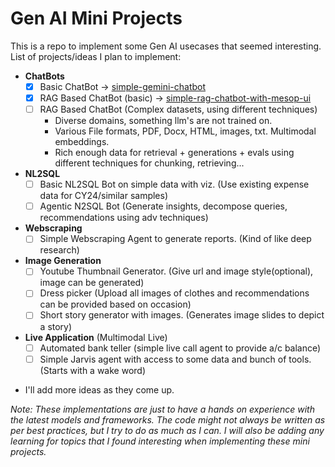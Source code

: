 # Gen AI Mini Projects
This is a repo to implement some Gen AI usecases that seemed interesting.
List of projects/ideas I plan to implement:
- **ChatBots**
  - [x] Basic ChatBot -> [simple-gemini-chatbot](https://github.com/Ruthvik-1411/GenAI-Projects/tree/main/simple-gemini-chatbot#simple-multimodal-chatbot)
  - [x] RAG Based ChatBot (basic) -> [simple-rag-chatbot-with-mesop-ui](https://github.com/Ruthvik-1411/GenAI-Projects/tree/main/simple_rag_bot#simple-rag-chatbot-with-mesop-ui)
  - [ ] RAG Based ChatBot (Complex datasets, using different techniques)
      + Diverse domains, something llm's are not trained on.
      + Various File formats, PDF, Docx, HTML, images, txt. Multimodal embeddings.
      + Rich enough data for retrieval + generations + evals using different techniques for chunking, retrieving...
- **NL2SQL**
  - [ ] Basic NL2SQL Bot on simple data with viz. (Use existing expense data for CY24/similar samples)
  - [ ] Agentic N2SQL Bot (Generate insights, decompose queries, recommendations using adv techniques)
- **Webscraping**
  - [ ] Simple Webscraping Agent to generate reports. (Kind of like deep research)
- **Image Generation**
  - [ ] Youtube Thumbnail Generator. (Give url and image style(optional), image can be generated)
  - [ ] Dress picker (Upload all images of clothes and recommendations can be provided based on occasion)
  - [ ] Short story generator with images. (Generates image slides to depict a story)
- **Live Application** (Multimodal Live)
  - [ ] Automated bank teller (simple live call agent to provide a/c balance)
  - [ ] Simple Jarvis agent with access to some data and bunch of tools.(Starts with a wake word)

* I'll add more ideas as they come up.

_Note: These implementations are just to have a hands on experience with the latest models and frameworks. The code might not always be written as per best practices, but I try to do as much as I can. I will also be adding any learning for topics that I found interesting when implementing these mini projects._
